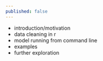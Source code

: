 ```yaml
---
published: false
---
```

- introduction/motivation
- data cleaning in r
- model running from command line
- examples
- further exploration